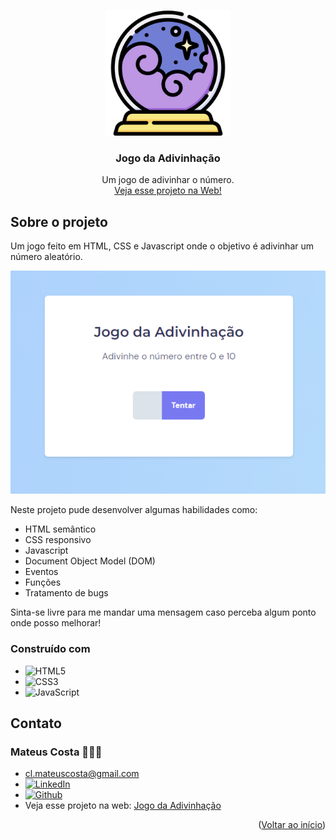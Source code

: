 <a name="readme-top"></a>

<br />
<div align="center">
  <a href="https://github.com/clmateus/Jogo-da-Adivinhacao">
    <img src="./images/crystal-ball.png" alt="Logo" width="200" height="200"/>
  </a>

  <h3 align="center">Jogo da Adivinhação</h3>

  <p align="center">
    Um jogo de adivinhar o número.
    <br />
    <a href="https://clmateus.github.io/Jogo-da-Adivinhacao" />Veja esse projeto na Web!</a>
  </p>
</div>


## Sobre o projeto

Um jogo feito em HTML, CSS e Javascript onde o objetivo é adivinhar um número aleatório.

<img src="./images/desktop.png" />

Neste projeto pude desenvolver algumas habilidades como:
* HTML semântico
* CSS responsivo
* Javascript
* Document Object Model (DOM)
* Eventos
* Funções
* Tratamento de bugs

Sinta-se livre para me mandar uma mensagem caso perceba algum ponto onde posso melhorar! 

### Construído com

* ![HTML5](https://img.shields.io/badge/html5-%23E34F26.svg?style=for-the-badge&logo=html5&logoColor=white)
* ![CSS3](https://img.shields.io/badge/css3-%231572B6.svg?style=for-the-badge&logo=css3&logoColor=white)
* ![JavaScript](https://img.shields.io/badge/javascript-%23323330.svg?style=for-the-badge&logo=javascript&logoColor=%23F7DF1E)

## Contato

### Mateus Costa 👨🏻‍💻
* cl.mateuscosta@gmail.com
* [![LinkedIn][linkedin-shield]][linkedin-url]
* [![Github][github-shield]][github-url]
* Veja esse projeto na web: [Jogo da Adivinhação](https://clmateus.github.io/Jogo-da-Adivinhação)

<p align="right">(<a href="#readme-top">Voltar ao início</a>)</p>

[github-shield]: https://img.shields.io/badge/github-%23121011.svg?style=for-the-badge&logo=github&logoColor=white
[github-url]: https://github.com/clmateus
[linkedin-shield]: https://img.shields.io/badge/-LinkedIn-black.svg?style=for-the-badge&logo=linkedin&colorB=555
[linkedin-url]: https://linkedin.com/in/clmateus
